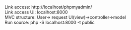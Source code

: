 Link access: http://localhost/phpmyadmin/ </br>
Link access UI: localhost:8000 </br>
MVC structure: User-> request UI(view)->controller->model </br>
Run source: php -S localhost:8000 -t public </br>
